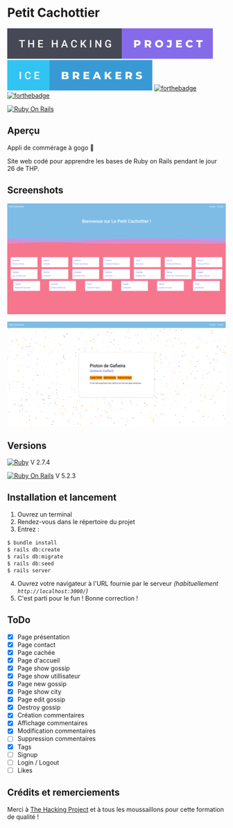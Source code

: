 # Petit Cachottier

[![forthebadge](./badges/the-hacking-project-badge.svg)](https://forthebadge.com)
[![forthebadge](./badges/ice-breakers-badge.svg)](https://forthebadge.com)
[![forthebadge](https://forthebadge.com/images/badges/made-with-ruby.svg)](https://forthebadge.com)
[![forthebadge](https://forthebadge.com/images/badges/built-with-love.svg)](https://forthebadge.com)

[![Ruby On Rails](https://img.shields.io/badge/Ruby_on_Rails-CC0000?style=for-the-badge&logo=ruby-on-rails&logoColor=white)](https://rubyonrails.org/)

## Aperçu

Appli de commérage à gogo 🤫

Site web codé pour apprendre les bases de Ruby on Rails pendant le jour 26 de THP.

## Screenshots

![Homepage Screenshot](./app/assets/images/home_screenshot.png)

![Gossip view Screenshot](./app/assets/images/gossip_screenshot.png)

## Versions

[![Ruby](https://img.shields.io/badge/Ruby-CC342D?style=for-the-badge&logo=ruby&logoColor=white)](https://www.ruby-lang.org/fr/) V 2.7.4

[![Ruby On Rails](https://img.shields.io/badge/Ruby_on_Rails-CC0000?style=for-the-badge&logo=ruby-on-rails&logoColor=white)](https://rubyonrails.org/) V 5.2.3

## Installation et lancement

1. Ouvrez un terminal
2. Rendez-vous dans le répertoire du projet
3. Entrez :

```shell
$ bundle install
$ rails db:create
$ rails db:migrate
$ rails db:seed
$ rails server
```
4. Ouvrez votre navigateur à l'URL fournie par le serveur *(habituellement `http://localhost:3000/`)*
5. C'est parti pour le fun ! Bonne correction !

## ToDo

- [x] Page présentation
- [x] Page contact
- [x] Page cachée
- [x] Page d'accueil
- [x] Page show gossip
- [x] Page show utillisateur
- [x] Page new gossip
- [x] Page show city
- [x] Page edit gossip
- [x] Destroy gossip
- [x] Création commentaires
- [x] Affichage commentaires
- [x] Modification commentaires
- [ ] Suppression commentaires
- [x] Tags
- [ ] Signup
- [ ] Login / Logout
- [ ] Likes

## Crédits et remerciements

Merci à [The Hacking Project](https://www.thehackingproject.org/) et à tous les moussaillons pour cette formation de qualité !
